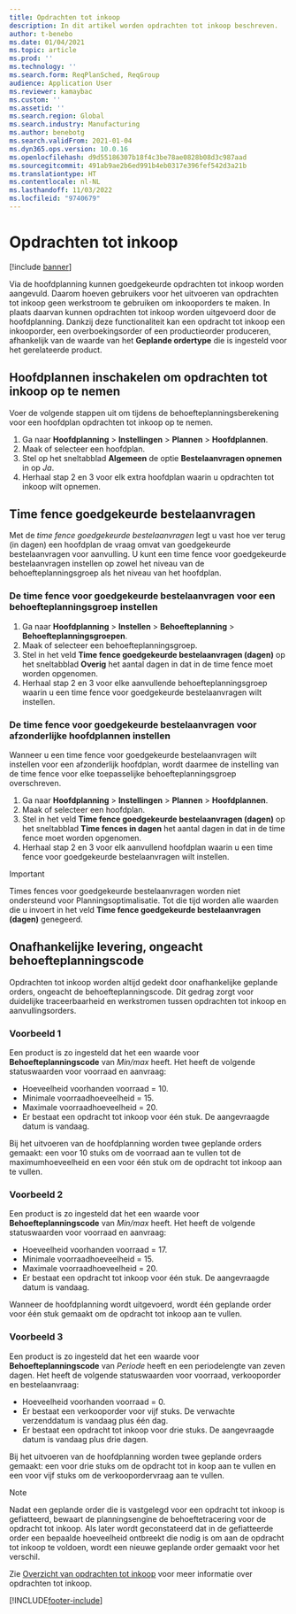 ```yaml
---
title: Opdrachten tot inkoop
description: In dit artikel worden opdrachten tot inkoop beschreven.
author: t-benebo
ms.date: 01/04/2021
ms.topic: article
ms.prod: ''
ms.technology: ''
ms.search.form: ReqPlanSched, ReqGroup
audience: Application User
ms.reviewer: kamaybac
ms.custom: ''
ms.assetid: ''
ms.search.region: Global
ms.search.industry: Manufacturing
ms.author: benebotg
ms.search.validFrom: 2021-01-04
ms.dyn365.ops.version: 10.0.16
ms.openlocfilehash: d9d55186307b18f4c3be78ae0828b08d3c987aad
ms.sourcegitcommit: 491ab9ae2b6ed991b4eb0317e396fef542d3a21b
ms.translationtype: HT
ms.contentlocale: nl-NL
ms.lasthandoff: 11/03/2022
ms.locfileid: "9740679"
---
```

# <a name="purchase-requisitions"></a>Opdrachten tot inkoop

[!include [banner](../../includes/banner.md)]

Via de hoofdplanning kunnen goedgekeurde opdrachten tot inkoop worden aangevuld. Daarom hoeven gebruikers voor het uitvoeren van opdrachten tot inkoop geen werkstroom te gebruiken om inkooporders te maken. In plaats daarvan kunnen opdrachten tot inkoop worden uitgevoerd door de hoofdplanning. Dankzij deze functionaliteit kan een opdracht tot inkoop een inkooporder, een overboekingsorder of een productieorder produceren, afhankelijk van de waarde van het **Geplande ordertype** die is ingesteld voor het gerelateerde product.

## <a name="enable-master-plans-to-include-requisitions"></a>Hoofdplannen inschakelen om opdrachten tot inkoop op te nemen

Voer de volgende stappen uit om tijdens de behoefteplanningsberekening voor een hoofdplan opdrachten tot inkoop op te nemen.

1. Ga naar **Hoofdplanning** \> **Instellingen** \> **Plannen** \> **Hoofdplannen**.
1. Maak of selecteer een hoofdplan.
1. Stel op het sneltabblad **Algemeen** de optie **Bestelaanvragen opnemen** in op *Ja*.
1. Herhaal stap 2 en 3 voor elk extra hoofdplan waarin u opdrachten tot inkoop wilt opnemen.

## <a name="approved-requisitions-time-fence"></a>Time fence goedgekeurde bestelaanvragen

Met de *time fence goedgekeurde bestelaanvragen* legt u vast hoe ver terug (in dagen) een hoofdplan de vraag omvat van goedgekeurde bestelaanvragen voor aanvulling. U kunt een time fence voor goedgekeurde bestelaanvragen instellen op zowel het niveau van de behoefteplanningsgroep als het niveau van het hoofdplan.

### <a name="set-the-approved-requisitions-time-fence-for-a-coverage-group"></a>De time fence voor goedgekeurde bestelaanvragen voor een behoefteplanningsgroep instellen

1. Ga naar **Hoofdplanning** \> **Instellen** \> **Behoefteplanning** \> **Behoefteplanningsgroepen**.
1. Maak of selecteer een behoefteplanningsgroep.
1. Stel in het veld **Time fence goedgekeurde bestelaanvragen (dagen)** op het sneltabblad **Overig** het aantal dagen in dat in de time fence moet worden opgenomen.
1. Herhaal stap 2 en 3 voor elke aanvullende behoefteplanningsgroep waarin u een time fence voor goedgekeurde bestelaanvragen wilt instellen.

### <a name="set-the-approved-requisitions-time-fence-for-individual-master-plans"></a>De time fence voor goedgekeurde bestelaanvragen voor afzonderlijke hoofdplannen instellen

Wanneer u een time fence voor goedgekeurde bestelaanvragen wilt instellen voor een afzonderlijk hoofdplan, wordt daarmee de instelling van de time fence voor elke toepasselijke behoefteplanningsgroep overschreven.

1. Ga naar **Hoofdplanning** \> **Instellingen** \> **Plannen** \> **Hoofdplannen**.
1. Maak of selecteer een hoofdplan.
1. Stel in het veld **Time fence goedgekeurde bestelaanvragen (dagen)** op het sneltabblad **Time fences in dagen** het aantal dagen in dat in de time fence moet worden opgenomen.
1. Herhaal stap 2 en 3 voor elk aanvullend hoofdplan waarin u een time fence voor goedgekeurde bestelaanvragen wilt instellen.

> [!IMPORTANT]
> Times fences voor goedgekeurde bestelaanvragen worden niet ondersteund voor Planningsoptimalisatie. Tot die tijd worden alle waarden die u invoert in het veld **Time fence goedgekeurde bestelaanvragen (dagen)** genegeerd.

## <a name="independent-supply-regardless-of-coverage-code"></a>Onafhankelijke levering, ongeacht behoefteplanningscode

Opdrachten tot inkoop worden altijd gedekt door onafhankelijke geplande orders, ongeacht de behoefteplanningscode. Dit gedrag zorgt voor duidelijke traceerbaarheid en werkstromen tussen opdrachten tot inkoop en aanvullingsorders.

### <a name="example-1"></a>Voorbeeld 1

Een product is zo ingesteld dat het een waarde voor **Behoefteplanningscode** van *Min/max* heeft. Het heeft de volgende statuswaarden voor voorraad en aanvraag:

- Hoeveelheid voorhanden voorraad = 10.
- Minimale voorraadhoeveelheid = 15.
- Maximale voorraadhoeveelheid = 20.
- Er bestaat een opdracht tot inkoop voor één stuk. De aangevraagde datum is vandaag.

Bij het uitvoeren van de hoofdplanning worden twee geplande orders gemaakt: een voor 10 stuks om de voorraad aan te vullen tot de maximumhoeveelheid en een voor één stuk om de opdracht tot inkoop aan te vullen.

### <a name="example-2"></a>Voorbeeld 2

Een product is zo ingesteld dat het een waarde voor **Behoefteplanningscode** van *Min/max* heeft. Het heeft de volgende statuswaarden voor voorraad en aanvraag:

- Hoeveelheid voorhanden voorraad = 17.
- Minimale voorraadhoeveelheid = 15.
- Maximale voorraadhoeveelheid = 20.
- Er bestaat een opdracht tot inkoop voor één stuk. De aangevraagde datum is vandaag.

Wanneer de hoofdplanning wordt uitgevoerd, wordt één geplande order voor één stuk gemaakt om de opdracht tot inkoop aan te vullen.

### <a name="example-3"></a>Voorbeeld 3

Een product is zo ingesteld dat het een waarde voor **Behoefteplanningscode** van *Periode* heeft en een periodelengte van zeven dagen. Het heeft de volgende statuswaarden voor voorraad, verkooporder en bestelaanvraag:

- Hoeveelheid voorhanden voorraad = 0.
- Er bestaat een verkooporder voor vijf stuks. De verwachte verzenddatum is vandaag plus één dag.
- Er bestaat een opdracht tot inkoop voor drie stuks. De aangevraagde datum is vandaag plus drie dagen.

Bij het uitvoeren van de hoofdplanning worden twee geplande orders gemaakt: een voor drie stuks om de opdracht tot in koop aan te vullen en een voor vijf stuks om de verkoopordervraag aan te vullen.

> [!NOTE]
> Nadat een geplande order die is vastgelegd voor een opdracht tot inkoop is gefiatteerd, bewaart de planningsengine de behoeftetracering voor de opdracht tot inkoop. Als later wordt geconstateerd dat in de gefiatteerde order een bepaalde hoeveelheid ontbreekt die nodig is om aan de opdracht tot inkoop te voldoen, wordt een nieuwe geplande order gemaakt voor het verschil.

Zie [Overzicht van opdrachten tot inkoop](../../procurement/purchase-requisitions-overview.md) voor meer informatie over opdrachten tot inkoop.


[!INCLUDE[footer-include](../../../includes/footer-banner.md)]